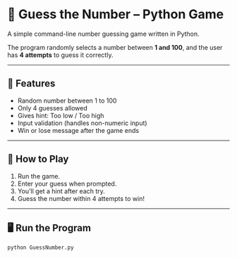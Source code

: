 # 🎯 Guess the Number – Python Game

A simple command-line number guessing game written in Python.

The program randomly selects a number between **1 and 100**, and the user has **4 attempts** to guess it correctly.

---

## 🚀 Features

- Random number between 1 to 100
- Only 4 guesses allowed
- Gives hint: Too low / Too high
- Input validation (handles non-numeric input)
- Win or lose message after the game ends

---

## 🧠 How to Play

1. Run the game.
2. Enter your guess when prompted.
3. You’ll get a hint after each try.
4. Guess the number within 4 attempts to win!

---

## 🖥️ Run the Program

```bash
python GuessNumber.py
